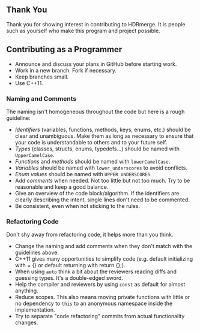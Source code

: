 ## Thank You
Thank you for showing interest in contributing to HDRmerge. It is people such as yourself who make this program and project possible.

## Contributing as a Programmer
- Announce and discuss your plans in GitHub before starting work.
- Work in a new branch. Fork if necessary.
- Keep branches small.
- Use C++11.

### Naming and Comments
The naming isn't homogeneous throughout the code but here is a rough guideline:
- *Identifiers* (variables, functions, methods, keys, enums, etc.) should be clear and unambiguous. Make them as long as necessary to ensure that your code is understandable to others and to your future self.
- *Types* (classes, structs, enums, typedefs...) should be named with `UpperCamelCase`.
- *Functions* and *methods* should be named with `lowerCamelCase`.
- *Variables* should be named with `lower_underscores` to avoid conflicts.
- *Enum values* should be named with `UPPER_UNDERSCORES`.
- Add *comments* when needed. Not too little but not too much. Try to be reasonable and keep a good balance.
- Give an overview of the code block/algorithm. If the identifiers are clearly describing the intent, single lines don't need to be commented.
- Be consistent, even when not sticking to the rules.

### Refactoring Code
Don't shy away from refactoring code, it helps more than you think.
- Change the naming and add comments when they don't match with the guidelines above.
- C++11 gives many opportunities to simplify code (e.g. default initializing with = {} or default returning with return {};).
- When using `auto` think a bit about the reviewers reading diffs and guessing types. It's a double-edged sword.
- Help the compiler and reviewers by using `const` as default for almost anything.
- Reduce scopes. This also means moving private functions with little or no dependency to `this` to an anonymous namespace inside the implementation.
- Try to separate "code refactoring" commits from actual functionality changes.
